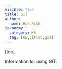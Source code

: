 ```yaml
---
visible: true
title: GIT
author:
  name: Ron Fish
taxonomy:
  category: KB
  tag: [KB,gitlab,git]
---
```

[toc]

Information for using GIT.

